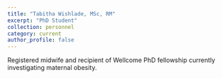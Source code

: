 ```yaml
---
title: "Tabitha Wishlade, MSc, RM"
excerpt: "PhD Student"
collection: personnel
category: current
author_profile: false
---
```


Registered midwife and recipient of Wellcome PhD fellowship currently investigating maternal obesity.